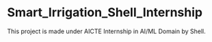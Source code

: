 # Smart_Irrigation_Shell_Internship
This project is made under AICTE Internship in AI/ML Domain by Shell.
